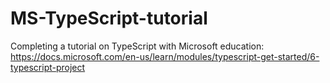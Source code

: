 # MS-TypeScript-tutorial
Completing a tutorial on TypeScript with Microsoft education: https://docs.microsoft.com/en-us/learn/modules/typescript-get-started/6-typescript-project
